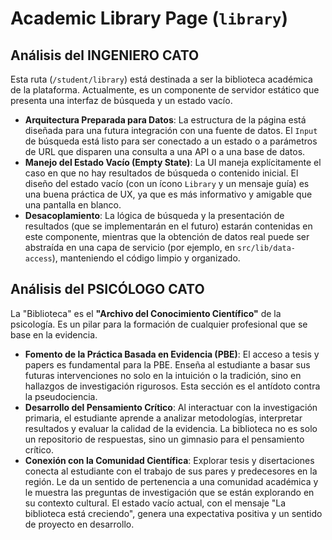 # Academic Library Page (`library`)

## Análisis del INGENIERO CATO

Esta ruta (`/student/library`) está destinada a ser la biblioteca académica de la plataforma. Actualmente, es un componente de servidor estático que presenta una interfaz de búsqueda y un estado vacío.

-   **Arquitectura Preparada para Datos**: La estructura de la página está diseñada para una futura integración con una fuente de datos. El `Input` de búsqueda está listo para ser conectado a un estado o a parámetros de URL que disparen una consulta a una API o a una base de datos.
-   **Manejo del Estado Vacío (Empty State)**: La UI maneja explícitamente el caso en que no hay resultados de búsqueda o contenido inicial. El diseño del estado vacío (con un ícono `Library` y un mensaje guía) es una buena práctica de UX, ya que es más informativo y amigable que una pantalla en blanco.
-   **Desacoplamiento**: La lógica de búsqueda y la presentación de resultados (que se implementarán en el futuro) estarán contenidas en este componente, mientras que la obtención de datos real puede ser abstraída en una capa de servicio (por ejemplo, en `src/lib/data-access`), manteniendo el código limpio y organizado.

## Análisis del PSICÓLOGO CATO

La "Biblioteca" es el **"Archivo del Conocimiento Científico"** de la psicología. Es un pilar para la formación de cualquier profesional que se base en la evidencia.

-   **Fomento de la Práctica Basada en Evidencia (PBE)**: El acceso a tesis y papers es fundamental para la PBE. Enseña al estudiante a basar sus futuras intervenciones no solo en la intuición o la tradición, sino en hallazgos de investigación rigurosos. Esta sección es el antídoto contra la pseudociencia.
-   **Desarrollo del Pensamiento Crítico**: Al interactuar con la investigación primaria, el estudiante aprende a analizar metodologías, interpretar resultados y evaluar la calidad de la evidencia. La biblioteca no es solo un repositorio de respuestas, sino un gimnasio para el pensamiento crítico.
-   **Conexión con la Comunidad Científica**: Explorar tesis y disertaciones conecta al estudiante con el trabajo de sus pares y predecesores en la región. Le da un sentido de pertenencia a una comunidad académica y le muestra las preguntas de investigación que se están explorando en su contexto cultural. El estado vacío actual, con el mensaje "La biblioteca está creciendo", genera una expectativa positiva y un sentido de proyecto en desarrollo.
